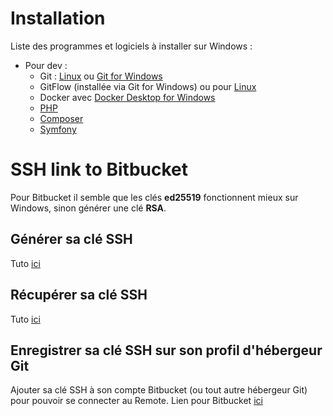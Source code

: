 # Installation

Liste des programmes et logiciels à installer sur Windows :

- Pour dev :
   - Git : [Linux](https://git-scm.com/download/linux) ou [Git for Windows](https://git-scm.com/downloads)
   - GitFlow (installée via Git for Windows) ou pour [Linux](https://github.com/nvie/gitflow/wiki/Linux)
   - Docker avec [Docker Desktop for Windows](https://docs.docker.com/docker-for-windows/install/)
   - [PHP](https://www.php.net/downloads.php)
   - [Composer](https://getcomposer.org/download/)
   - [Symfony](https://symfony.com/download)
  
# SSH link to Bitbucket

Pour Bitbucket il semble que les clés **ed25519** fonctionnent mieux sur Windows, sinon générer une clé **RSA**.

## Générer sa clé SSH

Tuto [ici](https://docs.gitlab.com/ee/ssh/README.html#generate-an-ssh-key-pair)

## Récupérer sa clé SSH

Tuto [ici](https://docs.gitlab.com/ee/ssh/README.html#see-if-you-have-an-existing-ssh-key-pair)

## Enregistrer sa clé SSH sur son profil d'hébergeur Git

Ajouter sa clé SSH à son compte Bitbucket (ou tout autre hébergeur Git) pour pouvoir se connecter au Remote. Lien pour Bitbucket [ici](https://bitbucket.org/account/settings/ssh-keys/)
